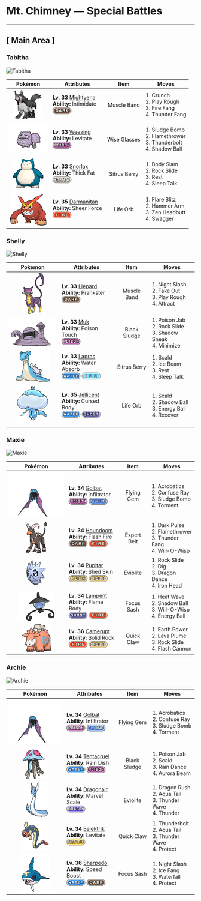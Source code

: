 # Mt. Chimney — Special Battles

---

## [ Main Area ]

### Tabitha

![Tabitha](../assets/important_trainers/tabitha.png "Tabitha")

| Pokémon | Attributes | Item | Moves |
|:-------:|------------|:----:|-------|
| ![Mightyena](../../assets/sprites/mightyena/front.gif "Mightyena: Mightyena travel and act as a pack in the wild. The memory of its life in the wild compels the Pokémon to obey only those Trainers that it recognizes to possess superior skill.") | **Lv. 33** [Mightyena](../../pokemon/mightyena.md)<br>**Ability:** Intimidate<br>![dark](../../assets/types/dark.png) | Muscle Band | 1. Crunch<br>2. Play Rough<br>3. Fire Fang<br>4. Thunder Fang |
| ![Weezing](../../assets/sprites/weezing/front.gif "Weezing: Weezing alternately shrinks and inflates its twin bodies to mix together toxic gases inside. The more the gases are mixed, the more powerful the toxins become. The Pokémon also becomes more putrid.") | **Lv. 33** [Weezing](../../pokemon/weezing.md)<br>**Ability:** Levitate<br>![poison](../../assets/types/poison.png) | Wise Glasses | 1. Sludge Bomb<br>2. Flamethrower<br>3. Thunderbolt<br>4. Shadow Ball |
| ![Snorlax](../../assets/sprites/snorlax/front.gif "Snorlax: Snorlax’s typical day consists of nothing more than eating and sleeping. It is such a docile Pokémon that there are children who use its expansive belly as a place to play.") | **Lv. 33** [Snorlax](../../pokemon/snorlax.md)<br>**Ability:** Thick Fat<br>![normal](../../assets/types/normal.png) | Sitrus Berry | 1. Body Slam<br>2. Rock Slide<br>3. Rest<br>4. Sleep Talk |
| ![Darmanitan](../../assets/sprites/darmanitan-standard/front.gif "Darmanitan: Its internal fire burns at 2,500 degrees Fahrenheit, making enough power that it can destroy a dump truck with one punch.") | **Lv. 35** [Darmanitan](../../pokemon/darmanitan-standard.md)<br>**Ability:** Sheer Force<br>![fire](../../assets/types/fire.png) | Life Orb | 1. Flare Blitz<br>2. Hammer Arm<br>3. Zen Headbutt<br>4. Swagger |
### Shelly

![Shelly](../assets/important_trainers/shelly.png "Shelly")

| Pokémon | Attributes | Item | Moves |
|:-------:|------------|:----:|-------|
| ![Liepard](../../assets/sprites/liepard/front.gif "Liepard: Stealthily, it sneaks up on its target, striking from behind before its victim has a chance to react.") | **Lv. 33** [Liepard](../../pokemon/liepard.md)<br>**Ability:** Prankster<br>![dark](../../assets/types/dark.png) | Muscle Band | 1. Night Slash<br>2. Fake Out<br>3. Play Rough<br>4. Attract |
| ![Muk](../../assets/sprites/muk/front.gif "Muk: This Pokémon’s favorite food is anything that is repugnantly filthy. In dirty towns where people think nothing of throwing away litter on the streets, Muk are certain to gather.") | **Lv. 33** [Muk](../../pokemon/muk.md)<br>**Ability:** Poison Touch<br>![poison](../../assets/types/poison.png) | Black Sludge | 1. Poison Jab<br>2. Rock Slide<br>3. Shadow Sneak<br>4. Minimize |
| ![Lapras](../../assets/sprites/lapras/front.gif "Lapras: People have driven Lapras almost to the point of extinction. In the evenings, this Pokémon is said to sing plaintively as it seeks what few others of its kind still remain.") | **Lv. 33** [Lapras](../../pokemon/lapras.md)<br>**Ability:** Water Absorb<br>![water](../../assets/types/water.png) ![ice](../../assets/types/ice.png) | Sitrus Berry | 1. Scald<br>2. Ice Beam<br>3. Rest<br>4. Sleep Talk |
| ![Jellicent](../../assets/sprites/jellicent/front.gif "Jellicent: The fate of the ships and crew that wander into Jellicent’s habitat: all sunken, all lost, all vanished.") | **Lv. 35** [Jellicent](../../pokemon/jellicent.md)<br>**Ability:** Cursed Body<br>![water](../../assets/types/water.png) ![ghost](../../assets/types/ghost.png) | Life Orb | 1. Scald<br>2. Shadow Ball<br>3. Energy Ball<br>4. Recover |
### Maxie

![Maxie](../assets/important_trainers/maxie.png "Maxie")

| Pokémon | Attributes | Item | Moves |
|:-------:|------------|:----:|-------|
| ![Golbat](../../assets/sprites/golbat/front.gif "Golbat: Golbat bites down on prey with its four fangs and drinks the victim’s blood. It becomes active on inky dark moonless nights, flying around to attack people and Pokémon.") | **Lv. 34** [Golbat](../../pokemon/golbat.md)<br>**Ability:** Infiltrator<br>![poison](../../assets/types/poison.png) ![flying](../../assets/types/flying.png) | Flying Gem | 1. Acrobatics<br>2. Confuse Ray<br>3. Sludge Bomb<br>4. Torment |
| ![Houndoom](../../assets/sprites/houndoom/front.gif "Houndoom: In a Houndoom pack, the one with its horns raked sharply toward the back serves a leadership role. These Pokémon choose their leader by fighting among themselves.") | **Lv. 34** [Houndoom](../../pokemon/houndoom.md)<br>**Ability:** Flash Fire<br>![dark](../../assets/types/dark.png) ![fire](../../assets/types/fire.png) | Expert Belt | 1. Dark Pulse<br>2. Flamethrower<br>3. Thunder Fang<br>4. Will-O-Wisp |
| ![Pupitar](../../assets/sprites/pupitar/front.gif "Pupitar: Pupitar creates a gas inside its body that it compresses and forcefully ejects to propel itself like a jet. The body is very durable—it avoids damage even if it hits solid steel.") | **Lv. 34** [Pupitar](../../pokemon/pupitar.md)<br>**Ability:** Shed Skin<br>![rock](../../assets/types/rock.png) ![ground](../../assets/types/ground.png) | Eviolite | 1. Rock Slide<br>2. Dig<br>3. Dragon Dance<br>4. Iron Head |
| ![Lampent](../../assets/sprites/lampent/front.gif "Lampent: It arrives near the moment of death and steals spirit from the body.") | **Lv. 34** [Lampent](../../pokemon/lampent.md)<br>**Ability:** Flame Body<br>![ghost](../../assets/types/ghost.png) ![fire](../../assets/types/fire.png) | Focus Sash | 1. Heat Wave<br>2. Shadow Ball<br>3. Will-O-Wisp<br>4. Energy Ball |
| ![Camerupt](../../assets/sprites/camerupt/front.gif "Camerupt: The humps on Camerupt’s back are formed by a transformation of its bones. They sometimes blast out molten magma. This Pokémon apparently erupts often when it is enraged.") | **Lv. 36** [Camerupt](../../pokemon/camerupt.md)<br>**Ability:** Solid Rock<br>![fire](../../assets/types/fire.png) ![ground](../../assets/types/ground.png) | Quick Claw | 1. Earth Power<br>2. Lava Plume<br>3. Rock Slide<br>4. Flash Cannon |
### Archie

![Archie](../assets/important_trainers/archie.png "Archie")

| Pokémon | Attributes | Item | Moves |
|:-------:|------------|:----:|-------|
| ![Golbat](../../assets/sprites/golbat/front.gif "Golbat: Golbat bites down on prey with its four fangs and drinks the victim’s blood. It becomes active on inky dark moonless nights, flying around to attack people and Pokémon.") | **Lv. 34** [Golbat](../../pokemon/golbat.md)<br>**Ability:** Infiltrator<br>![poison](../../assets/types/poison.png) ![flying](../../assets/types/flying.png) | Flying Gem | 1. Acrobatics<br>2. Confuse Ray<br>3. Sludge Bomb<br>4. Torment |
| ![Tentacruel](../../assets/sprites/tentacruel/front.gif "Tentacruel: Tentacruel has tentacles that can be freely elongated and shortened at will. It ensnares prey with its tentacles and weakens the prey by dosing it with a harsh toxin. It can catch up to 80 prey at the same time.") | **Lv. 34** [Tentacruel](../../pokemon/tentacruel.md)<br>**Ability:** Rain Dish<br>![water](../../assets/types/water.png) ![poison](../../assets/types/poison.png) | Black Sludge | 1. Poison Jab<br>2. Scald<br>3. Rain Dance<br>4. Aurora Beam |
| ![Dragonair](../../assets/sprites/dragonair/front.gif "Dragonair: Dragonair stores an enormous amount of energy inside its body. It is said to alter weather conditions in its vicinity by discharging energy from the crystals on its neck and tail.") | **Lv. 34** [Dragonair](../../pokemon/dragonair.md)<br>**Ability:** Marvel Scale<br>![dragon](../../assets/types/dragon.png) | Eviolite | 1. Dragon Rush<br>2. Aqua Tail<br>3. Thunder Wave<br>4. Thunder |
| ![Eelektrik](../../assets/sprites/eelektrik/front.gif "Eelektrik: These Pokémon have a big appetite. When they spot their prey, they attack it and paralyze it with electricity.") | **Lv. 34** [Eelektrik](../../pokemon/eelektrik.md)<br>**Ability:** Levitate<br>![electric](../../assets/types/electric.png) | Quick Claw | 1. Thunderbolt<br>2. Aqua Tail<br>3. Thunder Wave<br>4. Protect |
| ![Sharpedo](../../assets/sprites/sharpedo/front.gif "Sharpedo: Sharpedo can swim at speeds of up to 75 mph by jetting seawater out of its backside. This Pokémon’s drawback is its inability to swim long distances.") | **Lv. 36** [Sharpedo](../../pokemon/sharpedo.md)<br>**Ability:** Speed Boost<br>![water](../../assets/types/water.png) ![dark](../../assets/types/dark.png) | Focus Sash | 1. Night Slash<br>2. Ice Fang<br>3. Waterfall<br>4. Protect |

